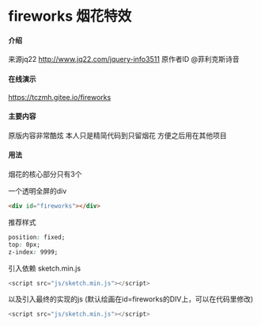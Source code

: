 # fireworks 烟花特效
#### 介绍
来源jq22
http://www.jq22.com/jquery-info3511
原作者ID @菲利克斯诗音

#### 在线演示
https://tczmh.gitee.io/fireworks

#### 主要内容
原版内容非常酷炫
本人只是精简代码到只留烟花
方便之后用在其他项目

#### 用法
烟花的核心部分只有3个

一个透明全屏的div
```html
<div id="fireworks"></div>
```
推荐样式
```css
position: fixed;
top: 0px;
z-index: 9999;
```

引入依赖 sketch.min.js
```javascript
<script src="js/sketch.min.js"></script>
```

以及引入最终的实现的js
(默认绘画在id=fireworks的DIV上，可以在代码里修改)
```javascript
<script src="js/sketch.min.js"></script>
```